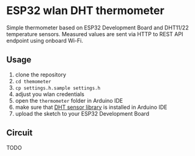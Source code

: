 # ESP32 wlan DHT thermometer

Simple thermometer based on ESP32 Development Board and DHT11/22 temperature sensors. Measured values are sent via HTTP to REST API endpoint using onboard Wi-Fi.

## Usage

1. clone the repository
2. `cd themometer`
3. `cp settings.h.sample settings.h`
4. adjust you wlan credentials
5. open the `thermometer` folder in Arduino IDE
6. make sure that [DHT sensor library](https://github.com/adafruit/DHT-sensor-library) is installed in Arduino IDE
7. upload the sketch to your ESP32 Development Board

## Circuit

TODO